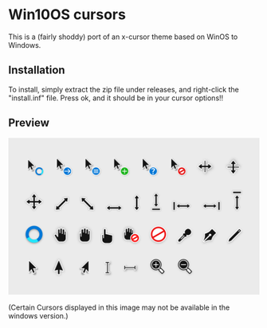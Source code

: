 # Win10OS cursors
This is a (fairly shoddy) port of an x-cursor theme based on WinOS to Windows.

## Installation
To install, simply extract the zip file under releases, and right-click the "install.inf" file. 
Press ok, and it should be in your cursor options!!
## Preview
![Win10OS](preview.png)

(Certain Cursors displayed in this image may not be available in the windows version.)
